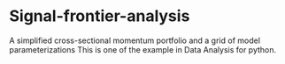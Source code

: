 # Signal-frontier-analysis
A simplified cross-sectional momentum portfolio and a grid of model parameterizations
This is one of the example in Data Analysis for python.
